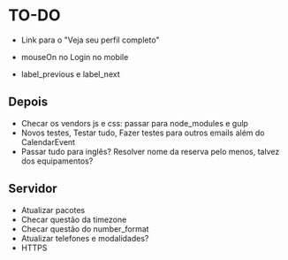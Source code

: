 # TO-DO

- Link para o "Veja seu perfil completo"

- mouseOn no Login no mobile
- label_previous e label_next

## Depois

- Checar os vendors js e css: passar para node_modules e gulp
- Novos testes, Testar tudo, Fazer testes para outros emails além do CalendarEvent
- Passar tudo para inglês? Resolver nome da reserva pelo menos, talvez dos equipamentos?

## Servidor

- Atualizar pacotes
- Checar questão da timezone
- Checar questão do number_format
- Atualizar telefones e modalidades?
- HTTPS
